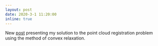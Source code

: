 ```yaml
---
layout: post
date: 2020-3-1 11:20:00
inline: true
---
```


New [post](blog/2020/point-match-sol) presenting my solution to the point cloud registration problem using the method of convex relaxation.
